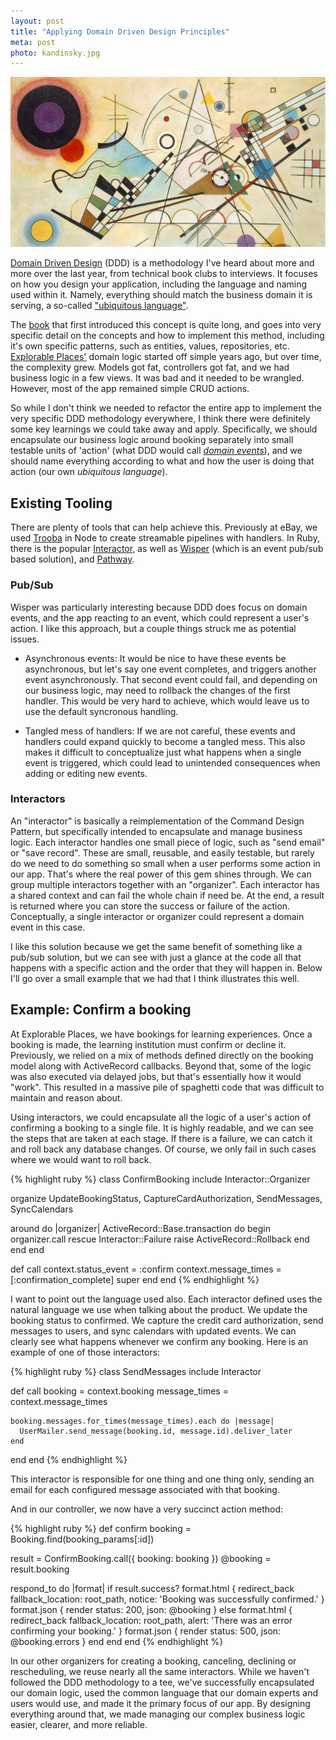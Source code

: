 ```yaml
---
layout: post
title: "Applying Domain Driven Design Principles"
meta: post
photo: kandinsky.jpg
---
```


![](/images/kandinsky.jpg)

[Domain Driven Design][ddd] (DDD) is a methodology I've heard about more and more over the last year, from technical book clubs to interviews. It focuses on how you design your application, including the language and naming used within it. Namely, everything should match the business domain it is serving, a so-called ["ubiquitous language"][ubiq].<!--more-->

The [book][ddd_book] that first introduced this concept is quite long, and goes into very specific detail on the concepts and how to implement this method, including it's own specific patterns, such as entities, values, repositories, etc. [Explorable Places'][ep] domain logic started off simple years ago, but over time, the complexity grew. Models got fat, controllers got fat, and we had business logic in a few views. It was bad and it needed to be wrangled. However, most of the app remained simple CRUD actions.

So while I don't think we needed to refactor the entire app to implement the very specific DDD methodology everywhere, I think there were definitely some key learnings we could take away and apply. Specifically, we should encapsulate our business logic around booking separately into small testable units of 'action' (what DDD would call [_domain events_][domain_event]), and we should name everything according to what and how the user is doing that action (our own _ubiquitous language_).

## Existing Tooling

There are plenty of tools that can help achieve this. Previously at eBay, we used [Trooba][trooba] in Node to create streamable pipelines with handlers. In Ruby, there is the popular [Interactor][interactor], as well as [Wisper][wisper] (which is an event pub/sub based solution), and [Pathway][pathway].

### Pub/Sub

Wisper was particularly interesting because DDD does focus on domain events, and the app reacting to an event, which could represent a user's action. I like this approach, but a couple things struck me as potential issues.

- Asynchronous events: It would be nice to have these events be asynchronous, but let's say one event completes, and triggers another event asynchronously. That second event could fail, and depending on our business logic, may need to rollback the changes of the first handler. This would be very hard to achieve, which would leave us to use the default syncronous handling.

- Tangled mess of handlers: If we are not careful, these events and handlers could expand quickly to become a tangled mess. This also makes it difficult to conceptualize just what happens when a single event is triggered, which could lead to unintended consequences when adding or editing new events.

### Interactors

An "interactor" is basically a reimplementation of the Command Design Pattern, but specifically intended to encapsulate and manage business logic. Each interactor handles one small piece of logic, such as "send email" or "save record". These are small, reusable, and easily testable, but rarely do we need to do something so small when a user performs some action in our app. That's where the real power of this gem shines through. We can group multiple interactors together with an "organizer". Each interactor has a shared context and can fail the whole chain if need be. At the end, a result is returned where you can store the success or failure of the action. Conceptually, a single interactor or organizer could represent a domain event in this case.

I like this solution because we get the same benefit of something like a pub/sub solution, but we can see with just a glance at the code all that happens with a specific action and the order that they will happen in. Below I'll go over a small example that we had that I think illustrates this well.

## Example: Confirm a booking

At Explorable Places, we have bookings for learning experiences. Once a booking is made, the learning institution must confirm or decline it. Previously, we relied on a mix of methods defined directly on the booking model along with ActiveRecord callbacks. Beyond that, some of the logic was also executed via delayed jobs, but that's essentially how it would "work". This resulted in a massive pile of spaghetti code that was difficult to maintain and reason about.

Using interactors, we could encapsulate all the logic of a user's action of confirming a booking to a single file. It is highly readable, and we can see the steps that are taken at each stage. If there is a failure, we can catch it and roll back any database changes. Of course, we only fail in such cases where we would want to roll back.

{% highlight ruby %}
class ConfirmBooking
  include Interactor::Organizer

  organize UpdateBookingStatus, CaptureCardAuthorization, SendMessages, SyncCalendars

  around do |organizer|
    ActiveRecord::Base.transaction do
      begin
        organizer.call
      rescue Interactor::Failure
        raise ActiveRecord::Rollback
      end
    end
  end

  def call
    context.status_event = :confirm
    context.message_times = [:confirmation_complete]
    super
  end
end
{% endhighlight %}

I want to point out the language used also. Each interactor defined uses the natural language we use when talking about the product. We update the booking status to confirmed. We capture the credit card authorization, send messages to users, and sync calendars with updated events. We can clearly see what happens whenever we confirm any booking. Here is an example of one of those interactors:

{% highlight ruby %}
class SendMessages
  include Interactor

  def call
    booking = context.booking
    message_times = context.message_times

    booking.messages.for_times(message_times).each do |message|
      UserMailer.send_message(booking.id, message.id).deliver_later
    end
  end
end
{% endhighlight %}

This interactor is responsible for one thing and one thing only, sending an email for each configured message associated with that booking.

And in our controller, we now have a very succinct action method:

{% highlight ruby %}
def confirm
  booking = Booking.find(booking_params[:id])

  result = ConfirmBooking.call({ booking: booking })
  @booking = result.booking

  respond_to do |format|
    if result.success?
      format.html { redirect_back fallback_location: root_path, notice: 'Booking was successfully confirmed.' }
      format.json { render status: 200, json: @booking }
    else
      format.html { redirect_back fallback_location: root_path, alert: 'There was an error confirming your booking.' }
      format.json { render status: 500, json: @booking.errors }
    end
  end
end
{% endhighlight %}

In our other organizers for creating a booking, canceling, declining or rescheduling, we reuse nearly all the same interactors. While we haven't followed the DDD methodology to a tee, we've successfully encapsulated our domain logic, used the common language that our domain experts and users would use, and made it the primary focus of our app. By designing everything around that, we made managing our complex business logic easier, clearer, and more reliable.

[ddd]:https://en.wikipedia.org/wiki/Domain-driven_design
[ddd_book]: https://www.amazon.com/Domain-Driven-Design-Tackling-Complexity-Software-ebook/dp/B00794TAUG/ref=sr_1_3?crid=1CTX2TZEYWY3E&dchild=1&keywords=domain+driven+design&qid=1590456005&s=books&sprefix=domain+dri%2Caps%2C152&sr=1-3
[ep]: https://www.explorableplaces.com
[ubiq]: https://en.wikipedia.org/wiki/Domain-driven_design#concepts
[domain_event]: https://en.wikipedia.org/wiki/Domain-driven_design#Building_blocks
[trooba]: https://github.com/trooba/trooba
[wisper]: https://github.com/krisleech/wisper
[pathway]: https://github.com/pabloh/pathway
[interactor]: https://github.com/collectiveidea/interactor
